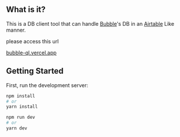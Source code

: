 ## What is it?

This is a DB client tool that can handle [Bubble](https://bubble.io)'s DB in an [Airtable](https://airtable.com/) Like manner.

please access this url

[bubble-ql.vercel.app](bubble-ql.vercel.app)

## Getting Started

First, run the development server:

```bash
npm install
# or
yarn install
```

```bash
npm run dev
# or
yarn dev
```
